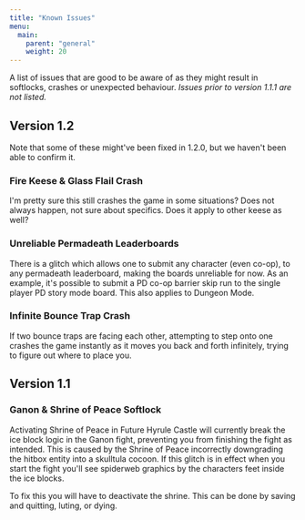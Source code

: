 ```yaml
---
title: "Known Issues"
menu:
  main:
    parent: "general"
    weight: 20
---
```


A list of issues that are good to be aware of as they might result in softlocks, crashes or unexpected behaviour.
_Issues prior to version 1.1.1 are not listed._

## Version 1.2

Note that some of these might've been fixed in 1.2.0, but we haven't been able to confirm it.

### Fire Keese & Glass Flail Crash

I'm pretty sure this still crashes the game in some situations? Does not always happen, not sure about specifics.
Does it apply to other keese as well?

### Unreliable Permadeath Leaderboards

There is a glitch which allows one to submit any character (even co-op), to any permadeath leaderboard, making the boards unreliable for now.
As an example, it's possible to submit a PD co-op barrier skip run to the single player PD story mode board.
This also applies to Dungeon Mode.

### Infinite Bounce Trap Crash

If two bounce traps are facing each other, attempting to step onto one crashes the game instantly as it moves you back and forth infinitely, trying to figure out where to place you.

## Version 1.1

### Ganon & Shrine of Peace Softlock

Activating Shrine of Peace in Future Hyrule Castle will currently break the ice block logic in the Ganon fight, preventing you from finishing the fight as intended.
This is caused by the Shrine of Peace incorrectly downgrading the hitbox entity into a skulltula cocoon.
If this glitch is in effect when you start the fight you'll see spiderweb graphics by the characters feet inside the ice blocks.

To fix this you will have to deactivate the shrine. This can be done by saving and quitting, luting, or dying.
